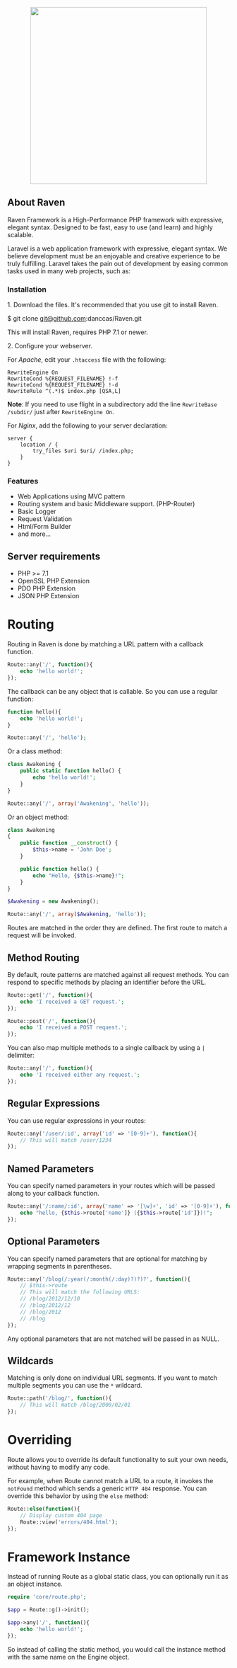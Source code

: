 <p align="center"><img src="https://repository-images.githubusercontent.com/270174093/5cdf3f00-aaf7-11ea-8928-98f8afd5ca52" width="400"></p>


## About Raven

Raven Framework is a High-Performance PHP framework with expressive, elegant syntax. Designed to be fast, easy to use (and learn) and highly scalable.

Laravel is a web application framework with expressive, elegant syntax. We believe development must be an enjoyable and creative experience to be truly fulfilling. Laravel takes the pain out of development by easing common tasks used in many web projects, such as:


### Installation

1\. Download the files.
It's recommended that you use git to install Raven.

$ git clone git@github.com:danccas/Raven.git

This will install Raven, requires PHP 7.1 or newer.

2\. Configure your webserver.

For *Apache*, edit your `.htaccess` file with the following:

```
RewriteEngine On
RewriteCond %{REQUEST_FILENAME} !-f
RewriteCond %{REQUEST_FILENAME} !-d
RewriteRule ^(.*)$ index.php [QSA,L]
```

**Note**: If you need to use flight in a subdirectory add the line `RewriteBase /subdir/` just after `RewriteEngine On`.

For *Nginx*, add the following to your server declaration:

```
server {
    location / {
        try_files $uri $uri/ /index.php;
    }
}
```

### Features
- Web Applications using MVC pattern
- Routing system and basic Middleware support. (PHP-Router)
- Basic Logger
- Request Validation
- Html/Form Builder
- and more...

## Server requirements
- PHP >= 7.1
- OpenSSL PHP Extension
- PDO PHP Extension
- JSON PHP Extension

# Routing

Routing in Raven is done by matching a URL pattern with a callback function.

```php
Route::any('/', function(){
    echo 'hello world!';
});
```

The callback can be any object that is callable. So you can use a regular function:

```php
function hello(){
    echo 'hello world!';
}

Route::any('/', 'hello');
```

Or a class method:

```php
class Awakening {
    public static function hello() {
        echo 'hello world!';
    }
}

Route::any('/', array('Awakening', 'hello'));
```

Or an object method:

```php
class Awakening
{
    public function __construct() {
        $this->name = 'John Doe';
    }

    public function hello() {
        echo "Hello, {$this->name}!";
    }
}

$Awakening = new Awakening();

Route::any('/', array($Awakening, 'hello')); 
```

Routes are matched in the order they are defined. The first route to match a
request will be invoked.

## Method Routing

By default, route patterns are matched against all request methods. You can respond
to specific methods by placing an identifier before the URL.

```php
Route::get('/', function(){
    echo 'I received a GET request.';
});

Route::post('/', function(){
    echo 'I received a POST request.';
});
```

You can also map multiple methods to a single callback by using a `|` delimiter:

```php
Route::any('/', function(){
    echo 'I received either any request.';
});
```

## Regular Expressions

You can use regular expressions in your routes:

```php
Route::any('/user/:id', array('id' => '[0-9]+'), function(){
    // This will match /user/1234
});
```

## Named Parameters

You can specify named parameters in your routes which will be passed along to
your callback function.

```php
Route::any('/:name/:id', array('name' => '[\w]+', 'id' => '[0-9]+'), function(){
    echo "hello, {$this->route['name']} ({$this->route['id']})!";
});
```


## Optional Parameters

You can specify named parameters that are optional for matching by wrapping
segments in parentheses.

```php
Route::any('/blog(/:year(/:month(/:day)?)?)?', function(){
    // $this->route
    // This will match the following URLS:
    // /blog/2012/12/10
    // /blog/2012/12
    // /blog/2012
    // /blog
});
```

Any optional parameters that are not matched will be passed in as NULL.

## Wildcards

Matching is only done on individual URL segments. If you want to match multiple
segments you can use the `*` wildcard.

```php
Route::path('/blog/', function(){
    // This will match /blog/2000/02/01
});
```

# Overriding

Route allows you to override its default functionality to suit your own needs,
without having to modify any code.

For example, when Route cannot match a URL to a route, it invokes the `notFound`
method which sends a generic `HTTP 404` response. You can override this behavior
by using the `else` method:

```php
Route::else(function(){
    // Display custom 404 page
    Route::view('errors/404.html');
});
```

# Framework Instance

Instead of running Route as a global static class, you can optionally run it
as an object instance.

```php
require 'core/route.php';

$app = Route::g()->init();

$app->any('/', function(){
    echo 'hello world!';
});

```

So instead of calling the static method, you would call the instance method with
the same name on the Engine object.
